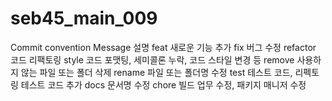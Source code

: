 # seb45_main_009



Commit convention
Message	설명
feat	새로운 기능 추가
fix	버그 수정
refactor	코드 리팩토링
style	코드 포맷팅, 세미콜론 누락, 코드 스타일 변경 등
remove	사용하지 않는 파일 또는 폴더 삭제
rename	파일 또는 폴더명 수정
test	테스트 코드, 리펙토링 테스트 코드 추가
docs	문서명 수정
chore	빌드 업무 수정, 패키지 매니저 수정
